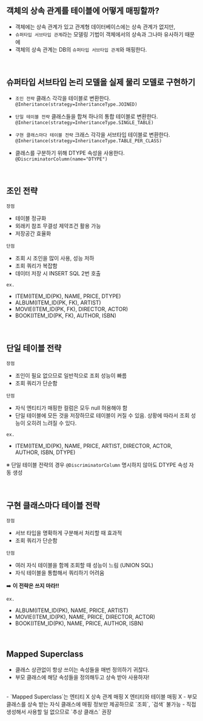 ## 객체의 상속 관계를 테이블에 어떻게 매핑할까?
- 객체에는 상속 관계가 있고 관계형 데이터베이스에는 상속 관계가 없지만,
- `슈퍼타입 서브타입 관계`라는 모델링 기법이 객체에서의 상속과 그나마 유사하기 때문에
- 객체의 상속 관계는 DB의 `슈퍼타입 서브타입 관계`와 매핑한다.

<br>

## 슈퍼타입 서브타입 논리 모델을 실제 물리 모델로 구현하기
- `조인 전략`
클래스 각각을 테이블로 변환한다.
`@Inheritance(strategy=InheritanceType.JOINED)`

- `단일 테이블 전략`
클래스들을 합쳐 하나의 통합 테이블로 변환한다.
`@Inheritance(strategy=InheritanceType.SINGLE_TABLE)`

- `구현 클래스마다 테이블 전략`
크래스 각각을 서브타입 테이블로 변환한다.
`@Inheritance(strategy=InheritanceType.TABLE_PER_CLASS)`

- 클래스를 구분하기 위해 DTYPE 속성을 사용한다.
`@DiscriminatorColumn(name="DTYPE")`

<br>

## 조인 전략
`장점`
- 테이블 정규화
- 외래키 참조 무결성 제약조건 활용 가능
- 저장공간 효율화

`단점`
- 조회 시 조인을 많이 사용, 성능 저하
- 조회 쿼리가 복잡함
- 데이터 저장 시 INSERT SQL 2번 호출

`ex.`
- ITEM(ITEM_ID(PK), NAME, PRICE, DTYPE)
- ALBUM(ITEM_ID(PK, FK), ARTIST)
- MOVIE(ITEM_ID(PK, FK), DIRECTOR, ACTOR)
- BOOK(ITEM_ID(PK, FK), AUTHOR, ISBN)

<br>

## 단일 테이블 전략
`장점`
- 조인이 필요 없으므로 일반적으로 조회 성능이 빠름
- 조회 쿼리가 단순함

`단점`
- 자식 엔티티가 매핑한 컬럼은 모두 null 허용해야 함
- 단일 테이블에 모든 것을 저장하므로 테이블이 커질 수 있음. 상황에 따라서 조회 성능이 오히려 느려질 수 있다.

`ex.`
- ITEM(ITEM_ID(PK), NAME, PRICE, ARTIST, DIRECTOR, ACTOR, AUTHOR, ISBN, DTYPE)

※ 단일 테이블 전략의 경우 `@DiscriminatorColumn` 명시하지 않아도 DTYPE 속성 자동 생성

<br>

## 구현 클래스마다 테이블 전략
`장점`
- 서브 타입을 명확하게 구분해서 처리할 때 효과적
- 조회 쿼리가 단순함

`단점`
- 여러 자식 테이블을 함께 조회할 때 성능이 느림 (UNION SQL)
- 자식 테이블을 통합해서 쿼리하기 어려움

➡️ **이 전략은 쓰지 마라!!**

`ex.`
- ALBUM(ITEM_ID(PK), NAME, PRICE, ARTIST)
- MOVIE(ITEM_ID(PK), NAME, PRICE, DIRECTOR, ACTOR)
- BOOK(ITEM_ID(PK), NAME, PRICE, AUTHOR, ISBN)

<br>

## Mapped Superclass
- 클래스 상관없이 항상 쓰이는 속성들을 매번 정의하기 귀찮다.
- 부모 클래스에 해당 속성들을 정의해두고 상속 받아 사용하자!
<br>
- `Mapped Superclass`는 엔티티 X 상속 관계 매핑 X 엔티티와 테이블 매핑 X
- 부모 클래스를 상속 받는 자식 클래스에 매핑 정보만 제공하므로 `조회`, `검색` 불가능
- 직접 생성해서 사용할 일 없으므로 `추상 클래스` 권장